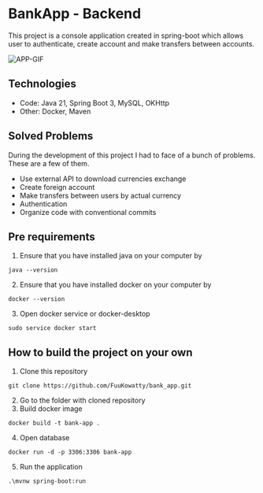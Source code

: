 # BankApp - Backend
This project is a console application created in spring-boot which allows user to authenticate, create account and make transfers between accounts.

![APP-GIF](https://im3.ezgif.com/tmp/ezgif-3-5581793eed.gif)

## Technologies

* Code: Java 21, Spring Boot 3, MySQL, OKHttp
* Other: Docker, Maven

## Solved Problems
During the development of this project I had to face of a bunch of problems. These are a few of them.

* Use external API to download currencies exchange
* Create foreign account
* Make transfers between users by actual currency
* Authentication
* Organize code with conventional commits

## Pre requirements
1. Ensure that you have installed java on your computer by
```shell
java --version
```
2. Ensure that you have installed docker on your computer by
```shell
docker --version
```
3. Open docker service or docker-desktop
```shell
sudo service docker start 
```


## How to build the project on your own
1. Clone this repository
```shell
git clone https://github.com/FuuKowatty/bank_app.git
```
2. Go to the folder with cloned repository
3. Build docker image
```shell
docker build -t bank-app .
```
4. Open database
```shell
docker run -d -p 3306:3306 bank-app 
```
5. Run the application
```shell
.\mvnw spring-boot:run
```
